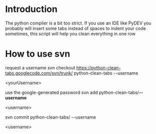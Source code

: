 # Introduction #

The python compiler is a bit too strict. If you use an IDE like PyDEV you probably will insert some tabs instead of spaces to indent your code sometimes, this script will help you clean everything in one row


# How to use svn #

request a username
svn checkout https://python-clean-tabs.googlecode.com/svn/trunk/ python-clean-tabs --username 

&lt;yourUsername&gt;


use the google-generated password
svn add python-clean-tabs/**--username**

&lt;username&gt;


svn commit python-clean-tabs/ --username 

&lt;username&gt;

